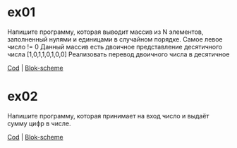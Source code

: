 # ex01
  Напишите программу, которая выводит массив из N элементов,
 заполненный нулями и единицами в случайном порядке.
 Самое левое число != 0
 Данный массив есть двоичное представление десятичного числа
 [1,0,1,1,0,1,0,0]
 Реализовать перевод двоичного числа в десятичное

[Cod](/ex1/Program.cs)  |  [Blok-scheme](/ex1/blok.drawio.png)


# ex02
Напишите программу, которая принимает на вход число и выдаёт сумму цифр в числе.

[Cod](/ex02/Program.cs)  |  [Blok-scheme](/ex02/blok.drawio.png)
